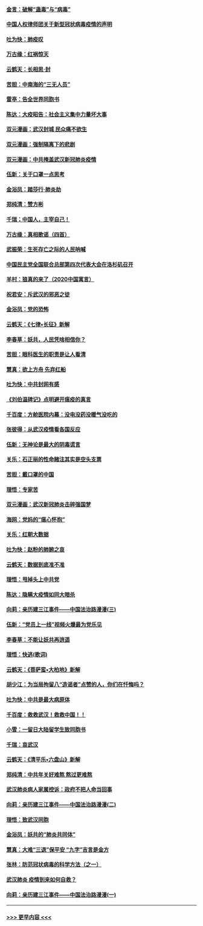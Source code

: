 #### [金言：破解“蛊毒”与“病毒”](../pages/nsc993/n11864103.md?t=02131022) 
#### [中国人权律师团关于新型冠状病毒疫情的声明](../pages/nsc993/n11864249.md?t=02131022) 
#### [吐为快：肺疫叹](../pages/nsc993/n11864027.md?t=02131022) 
#### [万古缘：红祸惊天](../pages/nsc993/n11864079.md?t=02131022) 
#### [云鹤天：长相思‧封](../pages/nsc993/n11864006.md?t=02131022) 
#### [苦胆：中南海的“三无人员”](../pages/nsc993/n11862997.md?t=02131022) 
#### [雷亭：告全世界同胞书](../pages/nsc993/n11862572.md?t=02131022) 
#### [陈达：大疫昭告：社会主义集中力量坏大事](../pages/nsc993/n11859419.md?t=02131022) 
#### [双元漫画：武汉封城 民众痛不欲生](../pages/nsc993/n11859287.md?t=02131022) 
#### [双元漫画：强制隔离下的悲剧](../pages/nsc993/n11859244.md?t=02131022) 
#### [双元漫画：中共掩盖武汉新冠肺炎疫情](../pages/nsc993/n11858249.md?t=02131022) 
#### [伍新：关于口罩一点思考](../pages/nsc993/n11859195.md?t=02131022) 
#### [金浴凤：踏莎行‧肺炎劫](../pages/nsc993/n11858227.md?t=02131022) 
#### [郑纯清：赞方彬](../pages/nsc993/n11856803.md?t=02131022) 
#### [千瑞；中国人，主宰自己！](../pages/nsc993/n11856793.md?t=02131022) 
#### [万古缘：真相歌谣（四首）](../pages/nsc993/n11856263.md?t=02131022) 
#### [武振荣：生死存亡之际的人民呐喊](../pages/nsc993/n11856256.md?t=02131022) 
#### [中国民主党全国联合总部第四次代表大会在洛杉矶召开](../pages/nsc993/n11856344.md?t=02131022) 
#### [羊村：狼真的来了（2020中国寓言）](../pages/nsc993/n11856229.md?t=02131022) 
#### [祝君安：斥武汉的邪恶之徒](../pages/nsc993/n11855861.md?t=02131022) 
#### [金浴凤：党的恐怖](../pages/nsc993/n11855849.md?t=02131022) 
#### [云鹤天：《七律▪长征》新解](../pages/nsc993/n11855479.md?t=02131022) 
#### [李春草：妖共，人民凭啥相信你？](../pages/nsc993/n11855196.md?t=02131022) 
#### [苦胆：眼科医生的职责是让人看清](../pages/nsc993/n11853840.md?t=02131022) 
#### [慧真：欲上方舟 先弃红船](../pages/nsc993/n11853483.md?t=02131022) 
#### [吐为快：中共封网有感](../pages/nsc993/n11852575.md?t=02131022) 
#### [《刘伯温碑记》点明避开瘟疫的真言](../pages/nsc993/n11852128.md?t=02131022) 
#### [千百度：方舱医院内幕：没电没药没暖气没吃的](../pages/nsc993/n11850211.md?t=02131022) 
#### [张彼得：从武汉疫情看各国反应](../pages/nsc993/n11850102.md?t=02131022) 
#### [伍新：无神论是最大的阴毒谎言](../pages/nsc993/n11846129.md?t=02131022) 
#### [关乐：石正丽的性命赌注其实是空头支票](../pages/nsc993/n11846109.md?t=02131022) 
#### [苦胆：戴口罩的中国](../pages/nsc993/n11845576.md?t=02131022) 
#### [理悟：专家苦](../pages/nsc993/n11845564.md?t=02131022) 
#### [双元漫画：武汉新冠肺炎击碎强国梦](../pages/nsc993/n11843320.md?t=02131022) 
#### [海网：党妈的“瘟心怀抱”](../pages/nsc993/n11840740.md?t=02131022) 
#### [关乐：红朝大数据](../pages/nsc993/n11840675.md?t=02131022) 
#### [吐为快：赵粉的肺腑之哀](../pages/nsc993/n11840618.md?t=02131022) 
#### [云鹤天：数据到底准不准](../pages/nsc993/n11840325.md?t=02131022) 
#### [理悟：甩掉头上中共党](../pages/nsc993/n11838826.md?t=02131022) 
#### [陈达：隐瞒大疫情如同大暗杀](../pages/nsc993/n11838771.md?t=02131022) 
#### [向莉：亲历建三江事件——中国法治路漫漫(三)](../pages/nsc993/n11831825.md?t=02131022) 
#### [伍新：“党员上一线”视频火爆最为党乐见](../pages/nsc993/n11838200.md?t=02131022) 
#### [李春草：不能让妖共再逍遥](../pages/nsc993/n11838102.md?t=02131022) 
#### [理悟：快逃(歌词)](../pages/nsc993/n11838083.md?t=02131022) 
#### [云鹤天：《菩萨蛮▪大柏地》新解](../pages/nsc993/n11838059.md?t=02131022) 
#### [胡少江：为当局拘留八“造谣者”点赞的人，你们在忏悔吗？](../pages/nsc993/n11836801.md?t=02131022) 
#### [吐为快：中共是最大病原体](../pages/nsc993/n11836748.md?t=02131022) 
#### [千百度：救救武汉！救救中国！！](../pages/nsc993/n11836145.md?t=02131022) 
#### [小雪：一留日大陆留学生致同胞书](../pages/nsc993/n11834624.md?t=02131022) 
#### [千瑞：哀武汉](../pages/nsc993/n11833647.md?t=02131022) 
#### [云鹤天：《清平乐▪六盘山》新解](../pages/nsc993/n11833611.md?t=02131022) 
#### [郑纯清：中共年关好难熬 熬过更难熬](../pages/nsc993/n11833489.md?t=02131022) 
#### [武汉肺炎病人家属控诉：政府不把人命当回事](../pages/nsc993/n11833205.md?t=02131022) 
#### [向莉：亲历建三江事件——中国法治路漫漫(二)](../pages/nsc993/n11829102.md?t=02131022) 
#### [理悟：致武汉同胞](../pages/nsc993/n11831522.md?t=02131022) 
#### [金浴凤：妖共的“肺炎共同体”](../pages/nsc993/n11829448.md?t=02131022) 
#### [慧真：大难“三退”保平安 “九字”吉言是金方](../pages/nsc993/n11829501.md?t=02131022) 
#### [张林：防范冠状病毒的科学方法（之一）](../pages/nsc993/n11828618.md?t=02131022) 
#### [武汉肺炎 疫情到来如何自救？](../pages/nsc993/n11827632.md?t=02131022) 
#### [向莉：亲历建三江事件——中国法治路漫漫(一)](../pages/nsc993/n11827190.md?t=02131022) 

----
#### [ >>> 更早内容 <<< ](../indexes/nsc993-earlier.md)
